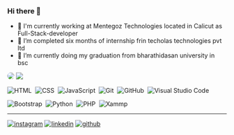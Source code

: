 ### Hi there 👋


- 🔭 I'm currently working at Mentegoz Technologies located in Calicut as Full-Stack-developer
- 🔭 I’m completed  six months of internship frin techolas technologies pvt ltd
- 🌱 I’m currently doing my graduation from bharathidasan university in bsc










<img style="border-radius: 50%;" src="https://github-readme-stats.vercel.app/api?username=adil-shabab&show_icons=true&theme=radical" />
<img src="https://github-readme-stats.vercel.app/api/top-langs/?username=adil-shabab&layout=compact" />


  
    

![HTML](https://img.shields.io/badge/-HTML-ccc?style=flat&logo=HTML5)&nbsp;
![CSS](https://img.shields.io/badge/-CSS-ccc?style=flat&logo=CSS3&logoColor=1572B6)&nbsp;
![JavaScript](https://img.shields.io/badge/-JavaScript-999?style=flat&logo=javascript)&nbsp;
![Git](https://img.shields.io/badge/-Git-ccc?style=flat&logo=git&logoColor=red)&nbsp;
![GitHub](https://img.shields.io/badge/-GitHub-ccc?style=flat&logo=github&logoColor=black)&nbsp;
![Visual Studio Code](https://img.shields.io/badge/-V%20S%20Code-ccc?style=flat&logo=visual-studio-code&logoColor=blue)&nbsp;

![Bootstrap](https://img.shields.io/badge/-bootstrap-ccc?style=flat&logo=bootstrap&logoColor=blue)&nbsp;
![Python](https://img.shields.io/badge/-python-ccc?style=flat&logo=python&logoColor=blue)&nbsp;
![PHP](https://img.shields.io/badge/-PHP-ccc?style=flat&logo=php&logoColor=bluedark)&nbsp;
![Xammp](https://img.shields.io/badge/-Xampp-ccc?style=flat&logo=Xampp&logoColor=#FB7923)&nbsp;

___
    


<a href="https://www.instagram.com/adil___shabab_/" >![instagram](https://user-images.githubusercontent.com/101416092/184023499-e626622a-9f13-44f5-bce5-cd546e995166.png)</a>
<a href="https://www.linkedin.com/in/adil-shabab-1948b2233/" >![linkedin](https://user-images.githubusercontent.com/101416092/184024571-46ac68aa-eb3a-4476-b06c-90e7017f280a.png)</a>
<a  href="https://github.com/adil-shabab" >![github](https://user-images.githubusercontent.com/101416092/184024902-37af6ead-6ed5-44e5-8496-642653831c70.png)</a>
    
